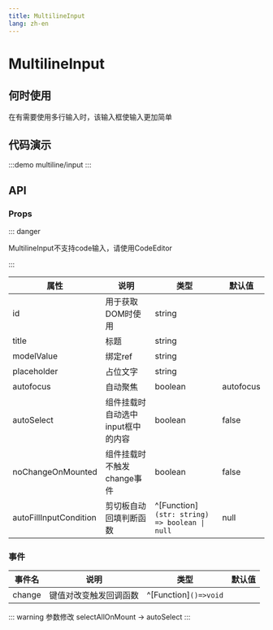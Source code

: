 ```yaml
---
title: MultilineInput
lang: zh-en
---
```

# MultilineInput

## 何时使用

在有需要使用多行输入时，该输入框使输入更加简单

## 代码演示

:::demo
multiline/input
:::

## API

### Props

::: danger

MultilineInput不支持code输入，请使用CodeEditor

:::

| 属性                   | 说明                              | 类型                                          | 默认值    |
| ---------------------- | --------------------------------- | --------------------------------------------- | --------- |
| id                     | 用于获取DOM时使用                 | string                                        |           |
| title                  | 标题                              | string                                        |           |
| modelValue             | 绑定ref                           | string                                        |           |
| placeholder            | 占位文字                          | string                                        |           |
| autofocus              | 自动聚焦                          | boolean                                       | autofocus |
| autoSelect             | 组件挂载时自动选中input框中的内容 | boolean                                       | false     |
| noChangeOnMounted      | 组件挂载时不触发change事件        | boolean                                       | false     |
| autoFillInputCondition | 剪切板自动回填判断函数            | ^[Function]`(str: string) => boolean \| null` | null      |

### 事件

| 事件名 | 说明               | 类型                  | 默认值 |
| ------ | ------------------ | --------------------- | ------ |
| change | 键值对改变触发回调函数 | ^[Function]`()=>void` |        |

::: warning 参数修改
selectAllOnMount -> autoSelect
:::
